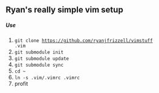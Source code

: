 ## Ryan's really simple vim setup

##### Use

1. <code>git clone https://github.com/ryanjfrizzell/vimstuff .vim</code>
1. <code>git submodule init</code>
1. <code>git submodule update</code>
1. <code>git submodule sync</code>
1. <code>cd ~</code>
1. <code>ln -s .vim/.vimrc .vimrc</code>
1. profit
